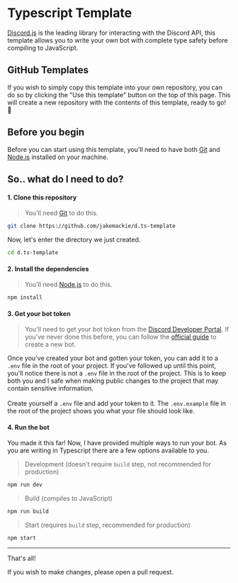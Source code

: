 # Typescript Template
[Discord.js](https://discord.js.org/) is the leading library for interacting with the Discord API, this template allows you to write your own bot with complete type safety before compiling to JavaScript.

## GitHub Templates
If you wish to simply copy this template into your own repository, you can do so by clicking the "Use this template" button on the top of this page. This will create a new repository with the contents of this template, ready to go! 🚀

## Before you begin
Before you can start using this template, you'll need to have both [Git](https://git-scm.com/) and [Node.js](https://nodejs.org/en/) installed on your machine.

## So.. what do I need to do?
#### 1. Clone this repository
> You'll need [Git](https://git-scm.com/) to do this.
```bash
git clone https://github.com/jakemackie/d.ts-template
```
Now, let's enter the directory we just created.
```bash
cd d.ts-template
```

#### 2. Install the dependencies
> You'll need [Node.js](https://nodejs.org/en/) to do this.
```bash
npm install
```

#### 3. Get your bot token
> You'll need to get your bot token from the [Discord Developer Portal](https://discord.com/developers/applications). If you've never done this before, you can follow the [official guide](https://discordjs.guide/preparations/setting-up-a-bot-application.html#creating-your-bot) to create a new bot.

Once you've created your bot and gotten your token, you can add it to a `.env` file in the root of your project. If you've followed up until this point, you'll notice there is not a `.env` file in the root of the project. This is to keep both you and I safe when making public changes to the project that may contain sensitive information.
<br />
<br />
Create yourself a `.env` file and add your token to it. The `.env.example` file in the root of the project shows you what your file should look like.

#### 4. Run the bot
You made it this far! Now, I have provided multiple ways to run your bot. As you are writing in Typescript there are a few options available to you.

> Development (doesn't require `build` step, not recommended for production)
```bash
npm run dev
```
> Build (compiles to JavaScript)
```bash
npm run build
```
> Start (requires `build` step, recommended for production)
```bash
npm start
```

---
That's all!

If you wish to make changes, please open a pull request.
